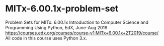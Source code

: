 # MITx-6.00.1x-problem-set
Problem Sets for MITx: 6.00.1x Introduction to Computer Science and Programming Using Python, EdX, June-Aug 2019
https://courses.edx.org/courses/course-v1:MITx+6.00.1x+2T2019/course/
All code in this course uses Python 3.x.
